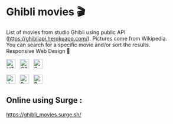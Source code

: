 # Ghibli movies 🎬

List of movies from studio Ghibli using public API (https://ghibliapi.herokuapp.com/). Pictures come from Wikipedia.  
You can search for a specific movie and/or sort the results.  
Responsive Web Design 📱  

<img src="https://img.shields.io/badge/HTML5-282C34?logo=html5&logoColor=E34F26" alt="HTML5 logo" title="HTML5" height="25" /> &nbsp; <img src="https://img.shields.io/badge/CSS3-282C34?logo=css3&logoColor=1572B6" alt="CSS3 logo" title="CSS3" height="25" /> &nbsp; <img src="https://img.shields.io/badge/Sass-282C34?logo=sass&logoColor=CC6699" alt="Sass logo" title="Sass" height="25" />

<img src="https://img.shields.io/badge/JavaScript-282C34?logo=javascript&logoColor=F7DF1E" alt="JavaScript logo" title="JavaScript" height="25" /> &nbsp; <img src="https://img.shields.io/badge/React-282C34?logo=react&logoColor=61DAFB" alt="React logo" title="React" height="25" /> &nbsp; <img src="https://img.shields.io/badge/Redux-282C34?logo=redux&logoColor=764ABC" alt="Redux logo" title="Redux" height="25" />

## Online using Surge :
https://ghibli_movies.surge.sh/
